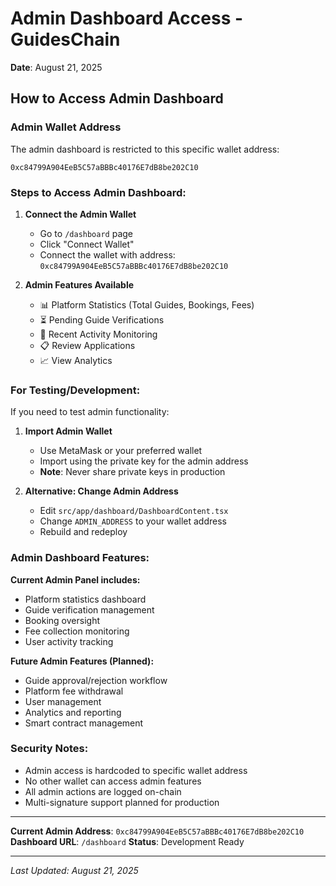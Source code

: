 # Admin Dashboard Access - GuidesChain

**Date**: August 21, 2025

## How to Access Admin Dashboard

### Admin Wallet Address
The admin dashboard is restricted to this specific wallet address:
```
0xc84799A904EeB5C57aBBBc40176E7dB8be202C10
```

### Steps to Access Admin Dashboard:

1. **Connect the Admin Wallet**
   - Go to `/dashboard` page
   - Click "Connect Wallet" 
   - Connect the wallet with address: `0xc84799A904EeB5C57aBBBc40176E7dB8be202C10`

2. **Admin Features Available**
   - 📊 Platform Statistics (Total Guides, Bookings, Fees)
   - ⏳ Pending Guide Verifications
   - 🔄 Recent Activity Monitoring
   - 📋 Review Applications
   - 📈 View Analytics

### For Testing/Development:

If you need to test admin functionality:

1. **Import Admin Wallet**
   - Use MetaMask or your preferred wallet
   - Import using the private key for the admin address
   - **Note**: Never share private keys in production

2. **Alternative: Change Admin Address**
   - Edit `src/app/dashboard/DashboardContent.tsx`
   - Change `ADMIN_ADDRESS` to your wallet address
   - Rebuild and redeploy

### Admin Dashboard Features:

**Current Admin Panel includes:**
- Platform statistics dashboard
- Guide verification management
- Booking oversight
- Fee collection monitoring
- User activity tracking

**Future Admin Features (Planned):**
- Guide approval/rejection workflow
- Platform fee withdrawal
- User management
- Analytics and reporting
- Smart contract management

### Security Notes:

- Admin access is hardcoded to specific wallet address
- No other wallet can access admin features
- All admin actions are logged on-chain
- Multi-signature support planned for production

---

**Current Admin Address**: `0xc84799A904EeB5C57aBBBc40176E7dB8be202C10`
**Dashboard URL**: `/dashboard`
**Status**: Development Ready

---
*Last Updated: August 21, 2025*